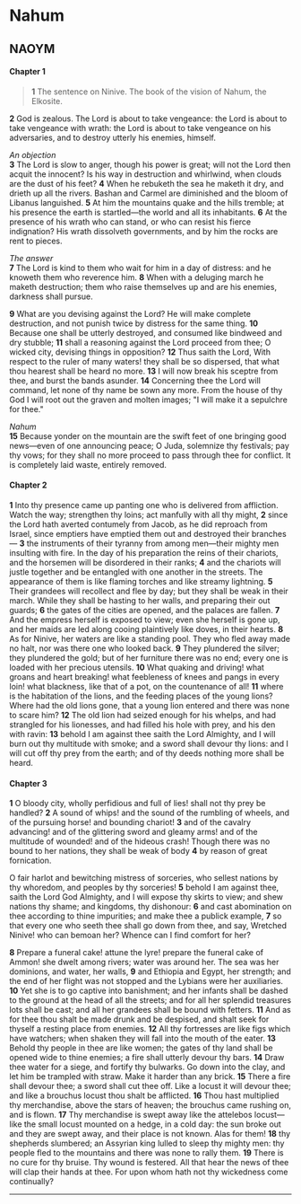 # Nahum
## ΝΑΟΥΜ

#### Chapter 1

>  **1** The sentence on Ninive. The book of the vision of Nahum, the Elkosite.

 **2** God is zealous. The Lord is about to take vengeance: the Lord is about to take vengeance with wrath: the Lord is about to take vengeance on his adversaries, and to destroy utterly his enemies, himself.

  
*An objection*  
 **3** The Lord is slow to anger, though his power is great; will not the Lord then acquit the innocent? Is his way in destruction and whirlwind, when clouds are the dust of his feet? **4** When he rebuketh the sea he maketh it dry, and drieth up all the rivers. Bashan and Carmel are diminished and the bloom of Libanus languished. **5** At him the mountains quake and the hills tremble; at his presence the earth is startled—the world and all its inhabitants. **6** At the presence of his wrath who can stand, or who can resist his fierce indignation? His wrath dissolveth governments, and by him the rocks are rent to pieces.

  
*The answer*  
 **7** The Lord is kind to them who wait for him in a day of distress: and he knoweth them who reverence him. **8** When with a deluging march he maketh destruction; them who raise themselves up and are his enemies, darkness shall pursue.

 **9** What are you devising against the Lord? He will make complete destruction, and not punish twice by distress for the same thing. **10** Because one shall be utterly destroyed, and consumed like bindweed and dry stubble; **11** shall a reasoning against the Lord proceed from thee; O wicked city, devising things in opposition? **12** Thus saith the Lord, With respect to the ruler of many waters! they shall be so dispersed, that what thou hearest shall be heard no more. **13** I will now break his sceptre from thee, and burst the bands asunder. **14** Concerning thee the Lord will command, let none of thy name be sown any more. From the house of thy God I will root out the graven and molten images; "I will make it a sepulchre for thee."

  
*Nahum*  
 **15** Because yonder on the mountain are the swift feet of one bringing good news—even of one announcing peace; O Juda, solemnize thy festivals; pay thy vows; for they shall no more proceed to pass through thee for conflict. It is completely laid waste, entirely removed.

#### Chapter 2

 **1** Into thy presence came up panting one who is delivered from affliction. Watch the way; strengthen thy loins; act manfully with all thy might, **2** since the Lord hath averted contumely from Jacob, as he did reproach from Israel, since emptiers have emptied them out and destroyed their branches— **3** the instruments of their tyranny from among men—their mighty men insulting with fire. In the day of his preparation the reins of their chariots, and the horsemen will be disordered in their ranks; **4** and the chariots will justle together and be entangled with one another in the streets. The appearance of them is like flaming torches and like streamy lightning. **5** Their grandees will recollect and flee by day; but they shall be weak in their march. While they shall be hasting to her walls, and preparing their out guards; **6** the gates of the cities are opened, and the palaces are fallen. **7** And the empress herself is exposed to view; even she herself is gone up, and her maids are led along cooing plaintively like doves, in their hearts. **8** As for Ninive, her waters are like a standing pool. They who fled away made no halt, nor was there one who looked back. **9** They plundered the silver; they plundered the gold; but of her furniture there was no end; every one is loaded with her precious utensils. **10** What quaking and driving! what groans and heart breaking! what feebleness of knees and pangs in every loin! what blackness, like that of a pot, on the countenance of all! **11** where is the habitation of the lions, and the feeding places of the young lions? Where had the old lions gone, that a young lion entered and there was none to scare him? **12** The old lion had seized enough for his whelps, and had strangled for his lionesses, and had filled his hole with prey, and his den with ravin: **13** behold I am against thee saith the Lord Almighty, and I will burn out thy multitude with smoke; and a sword shall devour thy lions: and I will cut off thy prey from the earth; and of thy deeds nothing more shall be heard.

#### Chapter 3

 **1** O bloody city, wholly perfidious and full of lies! shall not thy prey be handled? **2** A sound of whips! and the sound of the rumbling of wheels, and of the pursuing horse! and bounding chariot! **3** and of the cavalry advancing! and of the glittering sword and gleamy arms! and of the multitude of wounded! and of the hideous crash! Though there was no bound to her nations, they shall be weak of body **4** by reason of great fornication.

O fair harlot and bewitching mistress of sorceries, who sellest nations by thy whoredom, and peoples by thy sorceries! **5** behold I am against thee, saith the Lord God Almighty, and I will expose thy skirts to view; and shew nations thy shame; and kingdoms, thy dishonour: **6** and cast abomination on thee according to thine impurities; and make thee a publick example, **7** so that every one who seeth thee shall go down from thee, and say, Wretched Ninive! who can bemoan her? Whence can I find comfort for her?

 **8** Prepare a funeral cake! attune the lyre! prepare the funeral cake of Ammon! she dwelt among rivers; water was around her. The sea was her dominions, and water, her walls, **9** and Ethiopia and Egypt, her strength; and the end of her flight was not stopped and the Lybians were her auxiliaries. **10** Yet she is to go captive into banishment; and her infants shall be dashed to the ground at the head of all the streets; and for all her splendid treasures lots shall be cast; and all her grandees shall be bound with fetters. **11** And as for thee thou shalt be made drunk and be despised, and shalt seek for thyself a resting place from enemies. **12** All thy fortresses are like figs which have watchers; when shaken they will fall into the mouth of the eater. **13** Behold thy people in thee are like women; the gates of thy land shall be opened wide to thine enemies; a fire shall utterly devour thy bars. **14** Draw thee water for a siege, and fortify thy bulwarks. Go down into the clay, and let him be trampled with straw. Make it harder than any brick. **15** There a fire shall devour thee; a sword shall cut thee off. Like a locust it will devour thee; and like a brouchus locust thou shalt be afflicted. **16** Thou hast multiplied thy merchandise, above the stars of heaven; the brouchus came rushing on, and is flown. **17** Thy merchandise is swept away like the attelebos locust—like the small locust mounted on a hedge, in a cold day: the sun broke out and they are swept away, and their place is not known. Alas for them! **18** thy shepherds slumbered; an Assyrian king lulled to sleep thy mighty men: thy people fled to the mountains and there was none to rally them. **19** There is no cure for thy bruise. Thy wound is festered. All that hear the news of thee will clap their hands at thee. For upon whom hath not thy wickedness come continually?


---


